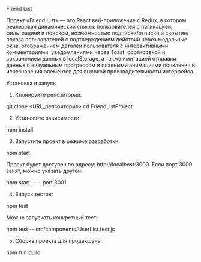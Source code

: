 Friend List

Проект «Friend List» — это React веб-приложение с Redux, в котором реализован динамический список пользователей с пагинацией, фильтрацией и поиском, возможностью подписки/отписки и скрытия/показа пользователей с подтверждением действий через модальные окна, отображением деталей пользователя с интерактивными комментариями, уведомлениями через Toast, сортировкой и сохранением данных в localStorage, а также имитацией отправки данных с визуальным прогрессом и плавными анимациями появления и исчезновения элементов для высокой производительности интерфейса.

Установка и запуск
	
1.	Клонируйте репозиторий:

git clone <URL_репозитория>
cd FriendListProject


2.	Установите зависимости:

npm install


3.	Запустите проект в режиме разработки:

npm start

Проект будет доступен по адресу: http://localhost:3000.
Если порт 3000 занят, можно указать другой:

npm start -- --port 3001


4.	Запуск тестов:

npm test

Можно запускать конкретный тест:

npm test -- src/components/UserList.test.js


5.	Сборка проекта для продакшена:

npm run build